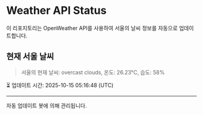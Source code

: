 
# Weather API Status

이 리포지토리는 OpenWeather API를 사용하여 서울의 날씨 정보를 자동으로 업데이트합니다.

## 현재 서울 날씨
> 서울의 현재 날씨: overcast clouds, 온도: 26.23°C, 습도: 58%

⏳ 업데이트 시간: 2025-10-15 05:16:48 (UTC)

---
자동 업데이트 봇에 의해 관리됩니다.
